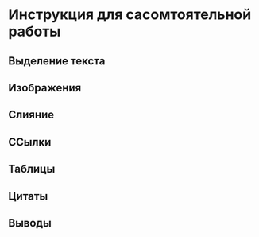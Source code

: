#  Инструкция для сасомтоятельной работы

## Выделение текста

## Изображения

## Слияние

## ССылки

## Таблицы

## Цитаты

## Выводы